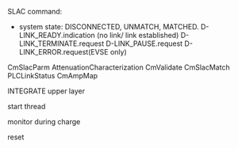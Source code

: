 
SLAC command:
  - system state: DISCONNECTED, UNMATCH, MATCHED.
D-LINK_READY.indication (no link/ link established)
D-LINK_TERMINATE.request
D-LINK_PAUSE.request
D-LINK_ERROR.request(EVSE only)
  
 CmSlacParm
 AttenuationCharacterization
 CmValidate
 CmSlacMatch
 PLCLinkStatus
 CmAmpMap
 

INTEGRATE upper layer
 
start thread

monitor during charge

reset